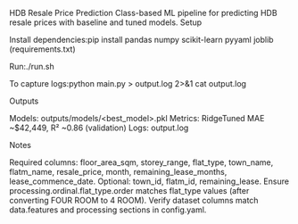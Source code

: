 HDB Resale Price Prediction
Class-based ML pipeline for predicting HDB resale prices with baseline and tuned models.
Setup


Install dependencies:pip install pandas numpy scikit-learn pyyaml joblib (requirements.txt)


Run:./run.sh


To capture logs:python main.py > output.log 2>&1
cat output.log





Outputs

Models: outputs/models/<best_model>.pkl
Metrics: RidgeTuned MAE ~$42,449, R² ~0.86 (validation)
Logs: output.log

Notes

Required columns: floor_area_sqm, storey_range, flat_type, town_name, flatm_name, resale_price, month, remaining_lease_months, lease_commence_date.
Optional: town_id, flatm_id, remaining_lease.
Ensure processing.ordinal.flat_type.order matches flat_type values (after converting FOUR ROOM to 4 ROOM).
Verify dataset columns match data.features and processing sections in config.yaml.

